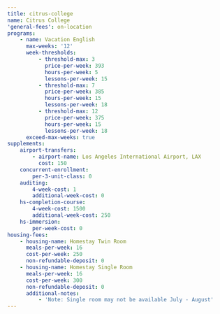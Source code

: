 ```yaml
---
title: citrus-college
name: Citrus College
'general-fees': on-location
programs:
    - name: Vacation English
      max-weeks: '12'
      week-thresholds:
          - threshold-max: 3
            price-per-week: 393
            hours-per-week: 5
            lessons-per-week: 15
          - threshold-max: 7
            price-per-week: 385
            hours-per-week: 15
            lessons-per-week: 18
          - threshold-max: 12
            price-per-week: 375
            hours-per-week: 15
            lessons-per-week: 18
      exceed-max-weeks: true
supplements:
    airport-transfers:
        - airport-name: Los Angeles International Airport, LAX
          cost: 150
    concurrent-enrollment:
        per-3-unit-class: 0
    auditing:
        4-week-cost: 1
        additional-week-cost: 0
    hs-completion-course:
        4-week-cost: 1500
        additional-week-cost: 250
    hs-immersion:
        per-week-cost: 0
housing-fees:
    - housing-name: Homestay Twin Room
      meals-per-week: 16
      cost-per-week: 250
      non-refundable-deposit: 0
    - housing-name: Homestay Single Room
      meals-per-week: 16
      cost-per-week: 300
      non-refundable-deposit: 0
      additional-notes:
          - 'Note: Single room may not be available July - August'
---
```

